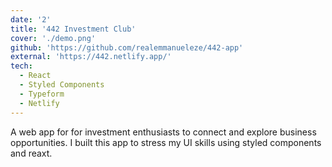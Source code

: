 ```yaml
---
date: '2'
title: '442 Investment Club'
cover: './demo.png'
github: 'https://github.com/realemmanueleze/442-app'
external: 'https://442.netlify.app/'
tech:
  - React
  - Styled Components
  - Typeform
  - Netlify
---
```


A web app for for investment enthusiasts to connect and explore business opportunities. I built this app to stress my UI skills using styled components and reaxt.
